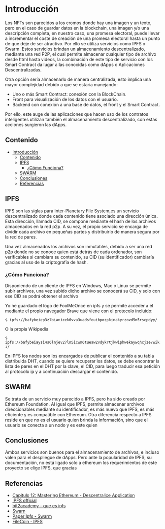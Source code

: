 # Introducción

<!-- markdownlint-disable MD033 -->
<html><style>*{scroll-behavior:smooth}</style></html>
Los NFTs son parecidos a los cromos donde hay una imagen y un texto, pero en el caso de guardar datos en la blockchain, una imagen y/o una descripción completa, en nuestro caso, una promesa electoral, puede llevar a incrementar el coste de creación de una promesa electoral hasta un punto de que deje de ser atractivo.
Por ello se utiliza servicios como IPFS o Swarm. Estos servicios brindan un almacenamiento descentralizado, mediante una red P2P, el cual permite almacenar cualquier tipo de archivo desde html hasta videos, la combinación de este tipo de servicio con los Smart Contract da lugar a las conocidas como dApps o Aplicaciones Descentralizadas.

Otra opción sería almacenarlo de manera centralizada, esto implica una mayor complejidad debido a que se estaría manejando:

- Uno o más Smart Contract: conexión con la BlockChain.
- Front para visualización de los datos con el usuario.
- Backend con conexión a una base de datos, el front y el Smart Contract.

Por ello, este auge de las aplicaciones que hacen uso de los contratos inteligentes utilizan también el almacenamiento descentralizado, con estas acciones surgieron las dApps.

## Contenido

- [Introducción](#introducción)
  - [Contenido](#contenido)
  - [IPFS](#ipfs)
    - [¿Cómo Funciona?](#cómo-funciona)
  - [SWARM](#swarm)
  - [Conclusiones](#conclusiones)
  - [Referencias](#referencias)

## IPFS

IPFS son las siglas para Inter-Planetary File System,es un servicio descentralizado donde cada contenido tiene asociado una dirección única. Esta dirección, llamada CID, se compone mediante el hash de los archivos almacenados en la red p2p. A su vez, el propio servicio se encarga de dividir cada archivo en pequeñas partes y distribuirlo de manera segura por la red de pares.

Una vez almacenados los archivos son inmutables, debido a ser una red p2p donde no se conoce quien está detrás de cada ordenador, son verificables si cambiara su contenido, su CID (su identificador) cambiaría gracias al uso de la criptografía de hash.

### ¿Cómo Funciona?

Disponiendo de un cliente de IPFS en Windows, Mac o Linux se permite subir archivos, una vez subido dicho archivo se conocerá su CID, y solo con ese CID se podrá obtener el archivo

Yo he guardado el logo de FoolMeOnce en ipfs y se permite acceder a él mediante el propio navegador Brave que viene con el protocolo incluido:

`$ ipfs://bafybeiep3zlbianicek6vva3uadsfouibpozpkinakyrzovd5n5rscpdyy/`

O la propia Wikipedia

`$ ipfs://bafybeiaysi4s6lnjev27ln5icwm6tueaw2vdykrtjkwiphwekaywqhcjze/wiki/`

En IPFS los nodos son los encargados de publicar el contenido a su tabla distribuida DHT, cuando se quiere recuperar los datos, se debe encontrar la lista de pares en el DHT por la clave, el CID, para luego traducir esa petición al protocolo ip y a continuación descargar el contenido.

## SWARM

Se trata de un servicio muy parecido a IPFS, pero ha sido creado por Ethereum Foundation. Al igual que IPFS, permite almacenar archivos direccionables mediante su identificador, es más nuevo que IPFS, es más eficiente y es compatible con Ethereum. Otra diferencia respecto a IPFS reside en que no es el usuario quien brinda la información, sino que el usuario se conecta a un nodo y es este quien

## Conclusiones

Ambos servicios son buenos para el almacenamiento de archivos, e incluso valen para el despliegue de dApps. Pero ante la popularidad de IPFS, su documentación, no está ligado solo a ethereum los requerimientos de este proyecto se elige IPFS, que gracias

## Referencias

- [Capitulo 12: Mastering Ethereum - Descentralice Application](https://github.com/ethereumbook/ethereumbook/blob/develop/12dapps.asciidoc)
- [IPFS official](http://ipds.io)
- [bit2academy - que es ipfs](https://academy.bit2me.com/que-es-ipfs/)
- [Swarn](https://www.ethswarm.org/)
- [Paper Ipfs - Swarm](https://www.technoarete.org/common_abstract/pdf/IJERCSE/v4/i11/Ext_89203.pdf)
- [FileCoin - IPFS](https://docs.filecoin.io/developers/introduction/filecoin-and-ipfs/)
